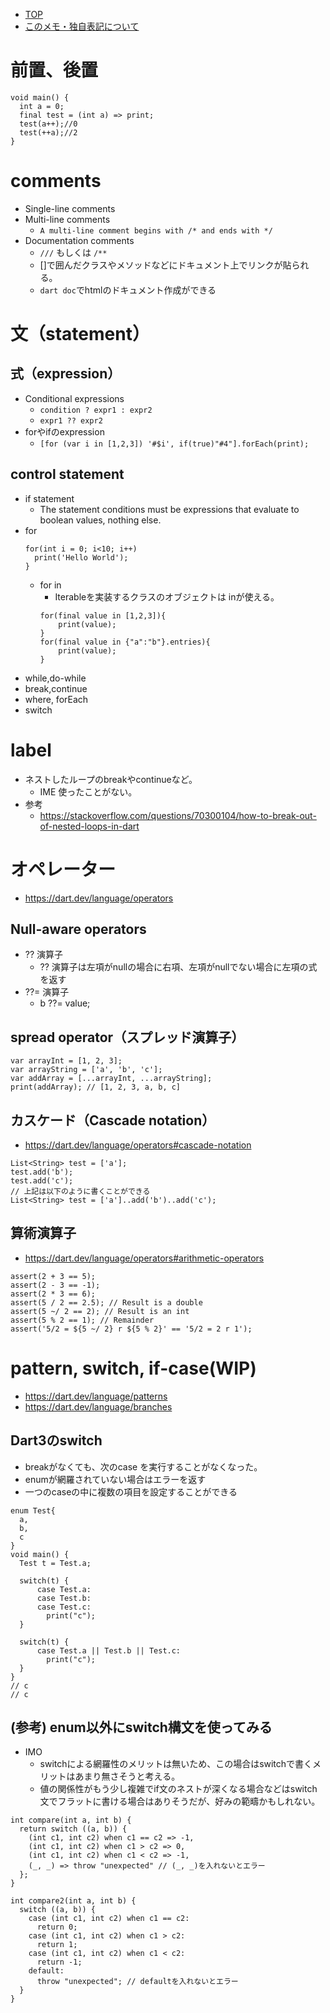 - [TOP](./README.md)
- [このメモ・独自表記について](../README.md)


# 前置、後置
```
void main() {
  int a = 0;
  final test = (int a) => print;
  test(a++);//0
  test(++a);//2
}
```

# comments
* Single-line comments
* Multi-line comments
    * `A multi-line comment begins with /* and ends with */`
* Documentation comments
    * `///` もしくは `/**`
    * []で囲んだクラスやメソッドなどにドキュメント上でリンクが貼られる。
    * `dart doc`でhtmlのドキュメント作成ができる

# 文（statement）
## 式（expression）
* Conditional expressions
    * `condition ? expr1 : expr2`
    * `expr1 ?? expr2`
* forやifのexpression
    * `[for (var i in [1,2,3]) '#$i', if(true)"#4"].forEach(print);`
## control statement
* if statement
    * The statement conditions must be expressions that evaluate to boolean values, nothing else. 
* for
    ```
    for(int i = 0; i<10; i++) 
      print('Hello World');
    }
    ```
    * for in
      * Iterableを実装するクラスのオブジェクトは inが使える。
      ```
      for(final value in [1,2,3]){
          print(value);
      }
      for(final value in {"a":"b"}.entries){
          print(value);
      }
      ```
* while,do-while
* break,continue
* where, forEach
* switch


# label
* ネストしたループのbreakやcontinueなど。
  * IME 使ったことがない。
* 参考
  * https://stackoverflow.com/questions/70300104/how-to-break-out-of-nested-loops-in-dart



# オペレーター
* https://dart.dev/language/operators
## Null-aware operators
* ?? 演算子
  * ?? 演算子は左項がnullの場合に右項、左項がnullでない場合に左項の式を返す
* ??= 演算子
  * b ??= value;
## spread operator（スプレッド演算子）
```
var arrayInt = [1, 2, 3];
var arrayString = ['a', 'b', 'c'];
var addArray = [...arrayInt, ...arrayString];
print(addArray); // [1, 2, 3, a, b, c]
```
## カスケード（Cascade notation）
* https://dart.dev/language/operators#cascade-notation
```
List<String> test = ['a'];
test.add('b');
test.add('c');
// 上記は以下のように書くことができる
List<String> test = ['a']..add('b')..add('c');
```
## 算術演算子
* https://dart.dev/language/operators#arithmetic-operators
```
assert(2 + 3 == 5);
assert(2 - 3 == -1);
assert(2 * 3 == 6);
assert(5 / 2 == 2.5); // Result is a double
assert(5 ~/ 2 == 2); // Result is an int
assert(5 % 2 == 1); // Remainder
assert('5/2 = ${5 ~/ 2} r ${5 % 2}' == '5/2 = 2 r 1');
```

# pattern, switch, if-case(WIP)
* https://dart.dev/language/patterns
* https://dart.dev/language/branches
## Dart3のswitch
* breakがなくても、次のcase を実行することがなくなった。
* enumが網羅されていない場合はエラーを返す
* 一つのcaseの中に複数の項目を設定することができる
```
enum Test{
  a,
  b,
  c
}
void main() {
  Test t = Test.a;
  
  switch(t) {
      case Test.a:
      case Test.b:
      case Test.c:
        print("c");
  }
  
  switch(t) {
      case Test.a || Test.b || Test.c:
        print("c");
  }
}
// c
// c
```
## (参考) enum以外にswitch構文を使ってみる
* IMO
  * switchによる網羅性のメリットは無いため、この場合はswitchで書くメリットはあまり無さそうと考える。
  * 値の関係性がもう少し複雑でif文のネストが深くなる場合などはswitch文でフラットに書ける場合はありそうだが、好みの範疇かもしれない。
```
int compare(int a, int b) {
  return switch ((a, b)) {
    (int c1, int c2) when c1 == c2 => -1,
    (int c1, int c2) when c1 > c2 => 0,
    (int c1, int c2) when c1 < c2 => -1,
    (_, _) => throw "unexpected" // (_, _)を入れないとエラー
  };
}

int compare2(int a, int b) {
  switch ((a, b)) {
    case (int c1, int c2) when c1 == c2:
      return 0;
    case (int c1, int c2) when c1 > c2:
      return 1;
    case (int c1, int c2) when c1 < c2:
      return -1;
    default:
      throw "unexpected"; // defaultを入れないとエラー
  }
}
```
